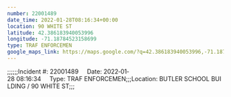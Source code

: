 ```yaml
---
number: 22001489
date_time: 2022-01-28T08:16:34+00:00
location: 90 WHITE ST
latitude: 42.386183940053996
longitude: -71.18784523158699
type: TRAF ENFORCEMEN
google_maps_link: https://maps.google.com/?q=42.386183940053996,-71.18784523158699
---
```


;;;;;;Incident #: 22001489     Date: 2022‐01‐28 08:16:34     Type: TRAF ENFORCEMEN;;;Location: BUTLER SCHOOL BUILDING / 90 WHITE ST;;;
